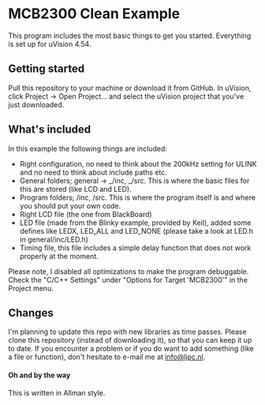 # MCB2300 Clean Example
This program includes the most basic things to get you started. Everything is set up for uVision 4.54.

## Getting started
Pull this repository to your machine or download it from GitHub. In uVision, click Project -> Open Project... and select the uVision project that you've just downloaded.

## What's included
In this example the following things are included:
- Right configuration, no need to think about the 200kHz setting for ULINK and no need to think about include paths etc.
- General folders; general -> _/inc, _/src. This is where the basic files for this are stored (like LCD and LED).
- Program folders; /inc, /src. This is where the program itself is and where you should put your own code.
- Right LCD file (the one from BlackBoard)
- LED file (made from the Blinky example, provided by Keil), added some defines like LEDX, LED_ALL and LED_NONE (please take a look at LED.h in general/inc/LED.h)
- Timing file, this file includes a simple delay function that does not work properly at the moment.

Please note, I disabled all optimizations to make the program debuggable. Check the "C/C++ Settings" under "Options for Target 'MCB2300'" in the Project menu.

## Changes
I'm planning to update this repo with new libraries as time passes. Please clone this repository (instead of downloading it), so that you can keep it up to date.
If you encounter a problem or if you do want to add something (like a file or function), don't hesitate to e-mail me at info@ljpc.nl.

#### Oh and by the way
This is written in Allman style.
